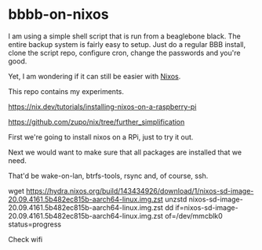 # bbbb-on-nixos

I am using a simple shell script that is run from a beaglebone black. The entire backup system
is fairly easy to setup. Just do a regular BBB install, clone the script repo, configure cron,
change the passwords and you're good.

Yet, I am wondering if it can still be easier with [Nixos](https://www.nixos.org). 

This repo contains my experiments.

https://nix.dev/tutorials/installing-nixos-on-a-raspberry-pi

https://github.com/zupo/nix/tree/further_simplification

First we're going to install nixos on a RPi, just to try it out.

Next we would want to make sure that all packages are installed that we need.

That'd be wake-on-lan, btrfs-tools, rsync and, of course, ssh.

  wget https://hydra.nixos.org/build/143434926/download/1/nixos-sd-image-20.09.4161.5b482ec815b-aarch64-linux.img.zst
  unzstd nixos-sd-image-20.09.4161.5b482ec815b-aarch64-linux.img.zst
  dd if=nixos-sd-image-20.09.4161.5b482ec815b-aarch64-linux.img.zst of=/dev/mmcblk0 status=progress

Check wifi



